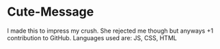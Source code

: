 # Cute-Message
I made this to impress my crush. She rejected me though but anyways +1 contribution to GitHub. Languages used are: JS, CSS, HTML
